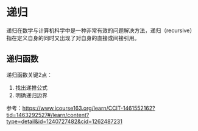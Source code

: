 # 递归
递归在数学与计算机科学中是一种非常有效的问题解决方法，递归（recursive）指在定义自身的同时又出现了对自身的直接或间接引用。
## 递归函数
递归函数关键2点：
1. 找出递推公式
2. 明确递归边界

参考：https://www.icourse163.org/learn/CCIT-1461552162?tid=1463292527#/learn/content?type=detail&id=1240727482&cid=1262487231